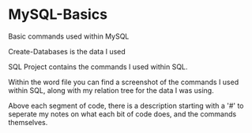 # MySQL-Basics
Basic commands used within MySQL

Create-Databases is the data I used

SQL Project contains the commands I used within SQL.

Within the word file you can find a screenshot of the commands I used within SQL, along with my relation tree for the data I was using.



Above each segment of code, there is a description starting with a '#' to seperate my notes on what each bit of code does, and the commands themselves.

